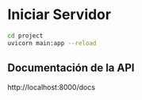 # Iniciar Servidor

```sh
cd project
uvicorn main:app --reload
```

## Documentación de la API

http://localhost:8000/docs

